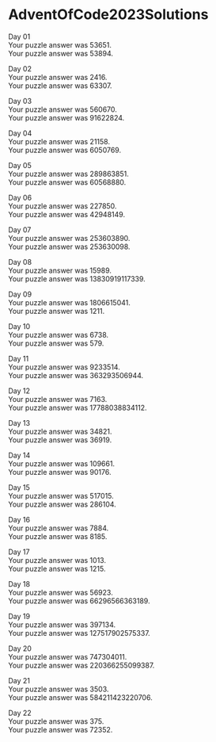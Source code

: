 # AdventOfCode2023Solutions
Day 01<br>
Your puzzle answer was 53651.<br>
Your puzzle answer was 53894.

Day 02<br>
Your puzzle answer was 2416.<br>
Your puzzle answer was 63307.

Day 03<br>
Your puzzle answer was 560670.<br>
Your puzzle answer was 91622824.

Day 04<br>
Your puzzle answer was 21158.<br>
Your puzzle answer was 6050769.

Day 05<br>
Your puzzle answer was 289863851.<br>
Your puzzle answer was 60568880.

Day 06<br>
Your puzzle answer was 227850.<br>
Your puzzle answer was 42948149.

Day 07<br>
Your puzzle answer was 253603890.<br>
Your puzzle answer was 253630098.

Day 08<br>
Your puzzle answer was 15989.<br>
Your puzzle answer was 13830919117339.

Day 09<br>
Your puzzle answer was 1806615041.<br>
Your puzzle answer was 1211.

Day 10<br>
Your puzzle answer was 6738.<br>
Your puzzle answer was 579.

Day 11<br>
Your puzzle answer was 9233514.<br>
Your puzzle answer was 363293506944.

Day 12<br>
Your puzzle answer was 7163.<br>
Your puzzle answer was 17788038834112.

Day 13<br>
Your puzzle answer was 34821.<br>
Your puzzle answer was 36919.

Day 14<br>
Your puzzle answer was 109661.<br>
Your puzzle answer was 90176.

Day 15<br>
Your puzzle answer was 517015.<br>
Your puzzle answer was 286104.

Day 16<br>
Your puzzle answer was 7884.<br>
Your puzzle answer was 8185.

Day 17<br>
Your puzzle answer was 1013.<br>
Your puzzle answer was 1215.

Day 18<br>
Your puzzle answer was 56923.<br>
Your puzzle answer was 66296566363189.

Day 19<br>
Your puzzle answer was 397134.<br>
Your puzzle answer was 127517902575337.

Day 20<br>
Your puzzle answer was 747304011.<br>
Your puzzle answer was 220366255099387.

Day 21<br>
Your puzzle answer was 3503.<br>
Your puzzle answer was 584211423220706.

Day 22<br>
Your puzzle answer was 375.<br>
Your puzzle answer was 72352.